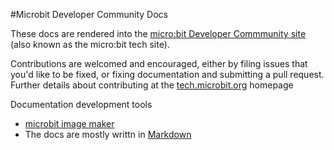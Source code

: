 #Microbit Developer Community Docs

These docs are rendered into the [micro:bit Developer Commmunity site](http://tech.microbit.org) (also known as the micro:bit tech site).

Contributions are welcomed and encouraged, either by filing issues that you'd like to be fixed, or fixing documentation and submitting a pull request. Further details about contributing at the [tech.microbit.org](http://tech.microbit.org) homepage

Documentation development tools
 - [microbit image maker](https://pycomic.github.io/microbit.html)
 - The docs are mostly writtn in [Markdown](https://github.com/adam-p/markdown-here/wiki/Markdown-Cheatsheet) 
